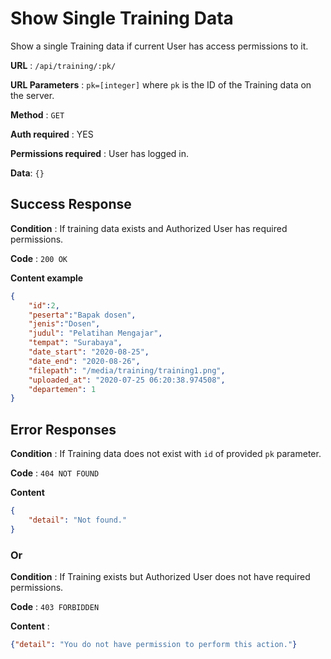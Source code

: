 # Show Single Training Data

Show a single Training data if current User has access permissions to it.

**URL** : `/api/training/:pk/`

**URL Parameters** : `pk=[integer]` where `pk` is the ID of the Training data on the
server.

**Method** : `GET`

**Auth required** : YES

**Permissions required** : User has logged in.

**Data**: `{}`

## Success Response

**Condition** : If training data exists and Authorized User has required permissions.

**Code** : `200 OK`

**Content example**

```json
{
    "id":2,
    "peserta":"Bapak dosen",
    "jenis":"Dosen",
    "judul": "Pelatihan Mengajar",
    "tempat": "Surabaya",
    "date_start": "2020-08-25",
    "date_end": "2020-08-26",
    "filepath": "/media/training/training1.png",
    "uploaded_at": "2020-07-25 06:20:38.974508",
    "departemen": 1
}
```

## Error Responses

**Condition** : If Training data does not exist with `id` of provided `pk` parameter.

**Code** : `404 NOT FOUND`

**Content** 
```json
{
    "detail": "Not found."
}
```

### Or

**Condition** : If Training exists but Authorized User does not have required permissions.

**Code** : `403 FORBIDDEN`

**Content** :

```json
{"detail": "You do not have permission to perform this action."}
```

<!-- ## Notes

There are security issues:

* This view allows existing users to test for existence of accounts that exist
    but that they do not have access to.
* Account IDs are sequential so an authorized user can count all the Accounts
    on the system. -->
